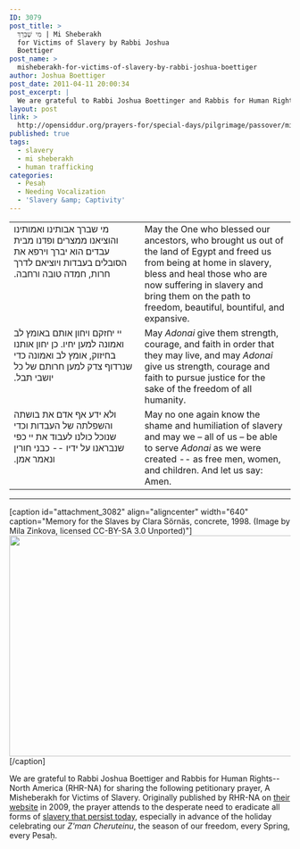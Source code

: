 ```yaml
---
ID: 3079
post_title: >
  מִי שֶׁבֵּרַךְ | Mi Sheberakh
  for Victims of Slavery by Rabbi Joshua
  Boettiger
post_name: >
  misheberakh-for-victims-of-slavery-by-rabbi-joshua-boettiger
author: Joshua Boettiger
post_date: 2011-04-11 20:00:34
post_excerpt: |
  We are grateful to Rabbi Joshua Boettinger and Rabbis for Human Rights--North America (RHR-NA) for sharing the following petitionary prayer, A Misheberakh for Victims of Slavery. Originally published by RHR-NA on <a href="http://www.rhr-na.org/resource/misheberach-for-victims-of-slavery">their website</a> in 2009, the prayer attends to the desperate need to eradicate all forms of <a href="rhr-na.org/pesach">slavery that persist today</a>, especially in advance of the holiday celebrating our <em>Z'man Cheruteinu</em>, the season of our freedom, every Spring, every Pesaḥ.
layout: post
link: >
  http://opensiddur.org/prayers-for/special-days/pilgrimage/passover/misheberakh-for-victims-of-slavery-by-rabbi-joshua-boettiger/
published: true
tags:
  - slavery
  - mi sheberakh
  - human trafficking
categories:
  - Pesaḥ
  - Needing Vocalization
  - 'Slavery &amp; Captivity'
---
```

<table style="margin-left: auto;margin-right: auto;">
<tbody>
<tr>
<td style="vertical-align:top;" width="46%">
<div class="liturgy"><span lang="he">
מי שברך אבותינו ואמותינו והוציאנו ממצרים ופדנו מבית עבדים׃
 הוא יברך וירפא את הסובלים בעבדות
 ויוציאם לדרך חרות, חמדה טובה ורחבה.‏
</span></div></td>
 
<td style="vertical-align:top;" width="53%"><div class="english">
May the One who blessed our ancestors, who brought us out of the land of Egypt and freed us from being at home in slavery, 
bless and heal those who are now suffering in slavery 
and bring them on the path to freedom, beautiful, bountiful, and expansive.
</td>
</tr>
<tr>
<td style="vertical-align:top;" width="46%">
<div class="liturgy"><span lang="he">
יי יחזקם ויחון אותם באומץ לב ואמונה למען יחיו.
 כן יחון אותנו בחיזוק, אומץ לב ואמונה כדי שנרדוף צדק 
למען חרותם של כל יושבי תבל.‏
</span></div></td>
 
<td style="vertical-align:top;" width="53%"><div class="english">
May <em>Adonai</em> give them strength, courage, and faith in order that they may live, 
and may <em>Adonai</em> give us strength, courage and faith to pursue justice 
for the sake of the freedom of all humanity.
</td>
</tr>
<tr>
<td style="vertical-align:top;" width="46%">
<div class="liturgy"><span lang="he">
ולא ידע אף אדם את בושתה והשפלתה של העבדות
 וכדי שנוכל כולנו לעבוד את יי כפי שנבראנו על ידיו --
 כבני חורין ונאמר אמן.‏
</span></div></td>
 
<td style="vertical-align:top;" width="53%"><div class="english">
May no one again know the shame and humiliation of slavery 
and may we – all of us – be able to serve <em>Adonai</em> as we were created --
as free men, women, and children. And let us say: Amen.
</td>
</tr>
</tbody></tbody></table>

<hr />

[caption id="attachment_3082" align="aligncenter" width="640" caption="Memory for the Slaves by Clara Sörnäs, concrete, 1998. (Image by Mila Zinkova, licensed CC-BY-SA 3.0 Unported)"]<a href="https://secure.wikimedia.org/wikipedia/en/wiki/File:Monument_to_slaves_in_Zanzibar_.jpg"><img src="http://opensiddur.org/wp-content/uploads/2011/04/Monument_to_slaves_in_Zanzibar_-1024x634.jpg" alt="" title="Memory for the Slaves" width="640" height="396" class="size-large wp-image-3082" /></a>[/caption]

We are grateful to Rabbi Joshua Boettiger and Rabbis for Human Rights--North America (RHR-NA) for sharing the following petitionary prayer, A Misheberakh for Victims of Slavery. Originally published by RHR-NA on <a href="http://web.archive.org/web/20111104105809/http://www.rhr-na.org/documents/Misheberach-for-victims-slavery.pdf">their website</a> in 2009, the prayer attends to the desperate need to eradicate all forms of <a href="http://web.archive.org/web/20120104154440/http://www.rhr-na.org/resources/holidays/passover.html">slavery that persist today</a>, especially in advance of the holiday celebrating our <em>Z'man Cheruteinu</em>, the season of our freedom, every Spring, every Pesaḥ.